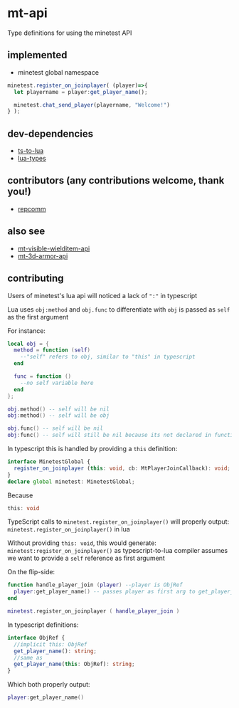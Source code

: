 # mt-api
Type definitions for using the minetest API

## implemented
- minetest global namespace
```ts
minetest.register_on_joinplayer( (player)=>{
  let playername = player:get_player_name();

  minetest.chat_send_player(playername, "Welcome!")
} );
```

## dev-dependencies
- [ts-to-lua](https://github.com/TypeScriptToLua/TypeScriptToLua)
- [lua-types](https://github.com/TypeScriptToLua/lua-types)

## contributors (any contributions welcome, thank you!)
- [repcomm](https://github.com/RepComm)

## also see
- [mt-visible-wielditem-api](https://github.com/RepComm/mt-visible-wielditem-api)
- [mt-3d-armor-api](https://github.com/RepComm/mt-3d-armor-api)

## contributing
Users of minetest's lua api will noticed a lack of `":"` in typescript

Lua uses `obj:method` and `obj.func` to differentiate with `obj` is passed as `self` as the first argument

For instance:
```lua
local obj = {
  method = function (self)
    --"self" refers to obj, similar to "this" in typescript
  end

  func = function ()
    --no self variable here
  end
};

obj.method() -- self will be nil
obj:method() -- self will be obj

obj.func() -- self will be nil
obj:func() -- self will still be nil because its not declared in function args
```

In typescript this is handled by providing a `this` definition:
```ts
interface MinetestGlobal {
  register_on_joinplayer (this: void, cb: MtPlayerJoinCallback): void;
}
declare global minetest: MinetestGlobal;
```

Because
```ts
this: void
```
TypeScript calls to `minetest.register_on_joinplayer()` will properly output:
`minetest.register_on_joinplayer()` in lua

Without providing `this: void`, this would generate:
`minetest:register_on_joinplayer()` as typescript-to-lua compiler assumes we want to provide a `self` reference as first argument

On the flip-side:
```lua
function handle_player_join (player) --player is ObjRef
  player:get_player_name() -- passes player as first arg to get_player_name code
end

minetest.register_on_joinplayer ( handle_player_join )
```

In typescript definitions:
```ts
interface ObjRef {
  //implicit this: ObjRef
  get_player_name(): string;
  //same as
  get_player_name(this: ObjRef): string;
}
```
Which both properly output:

```lua
player:get_player_name()
```
